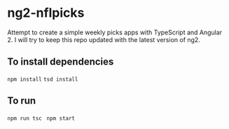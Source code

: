 # ng2-nflpicks

Attempt to create a simple weekly picks apps with TypeScript and Angular 2. I will try to keep this repo updated with the latest version of ng2.

## To install dependencies

` npm install `
` tsd install `

## To run

` npm run tsc  `
` npm start `
